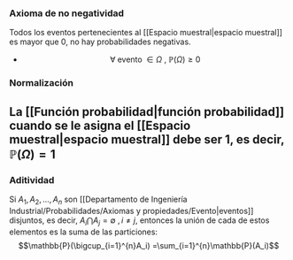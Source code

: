 
### Axioma de no negatividad 

Todos los eventos pertenecientes al [[Espacio muestral|espacio muestral]] es mayor que 0, no hay probabilidades negativas. 
- $$\forall\;\text{evento}\;\in\Omega\ ,\ \mathbb{P}(\Omega)\geq 0$$ 
### Normalización 

 La [[Función probabilidad|función probabilidad]] cuando se le asigna el [[Espacio muestral|espacio muestral]] debe ser 1, es decir, $\mathbb{P}(\Omega)=1$ 
- 

### Aditividad 

 Si $A_1, A_2, \dots, A_n$ son [[Departamento de Ingeniería Industrial/Probabilidades/Axiomas y propiedades/Evento|eventos]] disjuntos, es decir, $A_i\bigcap A_j =\emptyset\ , i\neq j$, entonces la unión de cada de estos elementos es la suma de las particiones: 
$$\mathbb{P}(\bigcup_{i=1}^{n}A_i) =\sum_{i=1}^{n}\mathbb{P}(A_i)$$ 
